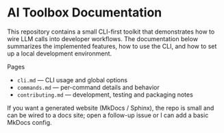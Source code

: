 # AI Toolbox Documentation

This repository contains a small CLI-first toolkit that demonstrates how to wire LLM calls into developer workflows. The documentation below summarizes the implemented features, how to use the CLI, and how to set up a local development environment.

Pages

- `cli.md` — CLI usage and global options
- `commands.md` — per-command details and behavior
- `contributing.md` — development, testing and packaging notes

If you want a generated website (MkDocs / Sphinx), the repo is small and can be wired to a docs site; open a follow-up issue or I can add a basic MkDocs config.
